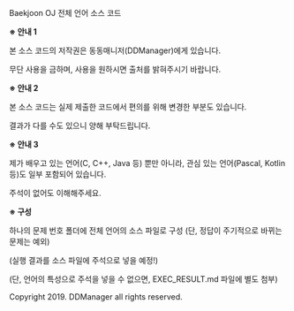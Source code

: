 Baekjoon OJ 전체 언어 소스 코드

<b>※ 안내 1</b>

본 소스 코드의 저작권은 동동매니저(DDManager)에게 있습니다.

무단 사용을 금하며, 사용을 원하시면 출처를 밝혀주시기 바랍니다.

<b>※ 안내 2</b>

본 소스 코드는 실제 제출한 코드에서 편의를 위해 변경한 부분도 있습니다.

결과가 다를 수도 있으니 양해 부탁드립니다.

<b>※ 안내 3</b>

제가 배우고 있는 언어(C, C++, Java 등) 뿐만 아니라, 관심 있는 언어(Pascal, Kotlin 등)도 일부 포함되어 있습니다.

주석이 없어도 이해해주세요.

<b>※ 구성</b>

하나의 문제 번호 폴더에 전체 언어의 소스 파일로 구성 (단, 정답이 주기적으로 바뀌는 문제는 예외)

(실행 결과를 소스 파일에 주석으로 넣을 예정!)

(단, 언어의 특성으로 주석을 넣을 수 없으면, EXEC_RESULT.md 파일에 별도 첨부)

Copyright 2019. DDManager all rights reserved.
